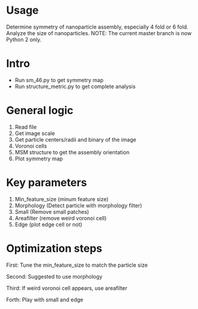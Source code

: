 # Usage 
  Determine symmetry of nanoparticle assembly, especially 4 fold or 6 fold. Analyze the size of nanoparticles.
  NOTE: The current master branch is now Python 2 only. 

# Intro 
* Run sm_46.py to get symmetry map
* Run structure_metric.py to get complete analysis

# General logic 
1. Read file 
1. Get image scale 
1. Get particle centers/radii and binary of the image 
1. Voronoi cells
1. MSM structure to get the assembly orientation
1. Plot symmetry map

# Key parameters
1. Min_feature_size (minum feature size)
1. Morphology (Detect particle with morphology filter)
1. Small (Remove small patches)
1. Areafilter (remove weird voronoi cell)
1. Edge (plot edge cell or not)

# Optimization steps 
First: Tune the min_feature_size to match the particle size 
 
Second: Suggested to use morphology

Third: If weird voronoi cell appears, use areafilter 

Forth: Play with small and edge 
 
 



